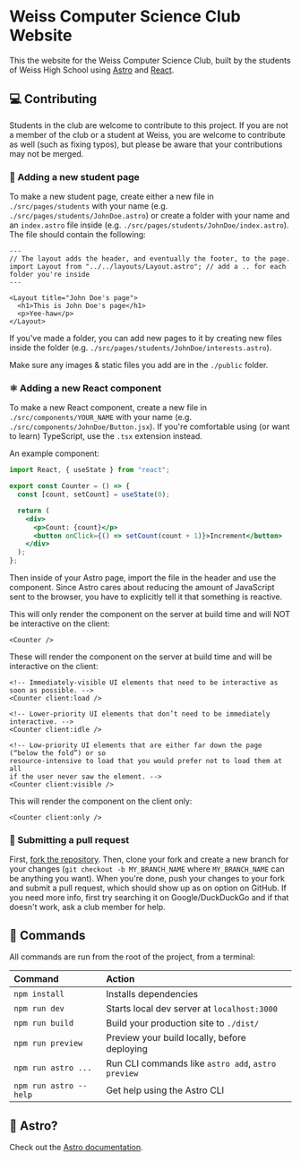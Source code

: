 # Weiss Computer Science Club Website

This the website for the Weiss Computer Science Club, built by the students of Weiss High School using [Astro](https://astro.build) and [React](https://reactjs.org).

## 💻 Contributing

Students in the club are welcome to contribute to this project. If you are not a member of the club or a student at Weiss, you are welcome to contribute as well (such as fixing typos), but please be aware that your contributions may not be merged.

### 📝 Adding a new student page

To make a new student page, create either a new file in `./src/pages/students` with your name (e.g. `./src/pages/students/JohnDoe.astro`) or create a folder with your name and an `index.astro` file inside (e.g. `./src/pages/students/JohnDoe/index.astro`). The file should contain the following:

```astro
---
// The layout adds the header, and eventually the footer, to the page.
import Layout from "../../layouts/Layout.astro"; // add a .. for each folder you're inside
---

<Layout title="John Doe's page">
  <h1>This is John Doe's page</h1>
  <p>Yee-haw</p>
</Layout>
```

If you've made a folder, you can add new pages to it by creating new files inside the folder (e.g. `./src/pages/students/JohnDoe/interests.astro`).

Make sure any images & static files you add are in the `./public` folder.

### ⚛️ Adding a new React component

To make a new React component, create a new file in `./src/components/YOUR_NAME` with your name (e.g. `./src/components/JohnDoe/Button.jsx`). If you're comfortable using (or want to learn) TypeScript, use the `.tsx` extension instead.

An example component:

```jsx
import React, { useState } from "react";

export const Counter = () => {
  const [count, setCount] = useState(0);

  return (
    <div>
      <p>Count: {count}</p>
      <button onClick={() => setCount(count + 1)}>Increment</button>
    </div>
  );
};
```

Then inside of your Astro page, import the file in the header and use the component. Since Astro cares about reducing the amount of JavaScript sent to the browser, you have to explicitly tell it that something is reactive.

This will only render the component on the server at build time and will NOT be interactive on the client:

```astro
<Counter />
```

These will render the component on the server at build time and will be interactive on the client:

```astro
<!-- Immediately-visible UI elements that need to be interactive as soon as possible. -->
<Counter client:load />

<!-- Lower-priority UI elements that don’t need to be immediately interactive. -->
<Counter client:idle />

<!-- Low-priority UI elements that are either far down the page (“below the fold”) or so
resource-intensive to load that you would prefer not to load them at all
if the user never saw the element. -->
<Counter client:visible />
```

This will render the component on the client only:

```astro
<Counter client:only />
```

### 👑 Submitting a pull request

First, [fork the repository](https://github.com/Samathingamajig/weiss-cs-club/fork). Then, clone your fork and create a new branch for your changes (`git checkout -b MY_BRANCH_NAME` where `MY_BRANCH_NAME` can be anything you want). When you're done, push your changes to your fork and submit a pull request, which should show up as on option on GitHub. If you need more info, first try searching it on Google/DuckDuckGo and if that doesn't work, ask a club member for help.

## 🧞 Commands

All commands are run from the root of the project, from a terminal:

| Command                | Action                                             |
| :--------------------- | :------------------------------------------------- |
| `npm install`          | Installs dependencies                              |
| `npm run dev`          | Starts local dev server at `localhost:3000`        |
| `npm run build`        | Build your production site to `./dist/`            |
| `npm run preview`      | Preview your build locally, before deploying       |
| `npm run astro ...`    | Run CLI commands like `astro add`, `astro preview` |
| `npm run astro --help` | Get help using the Astro CLI                       |

## 👀 Astro?

Check out the [Astro documentation](https://docs.astro.build).
